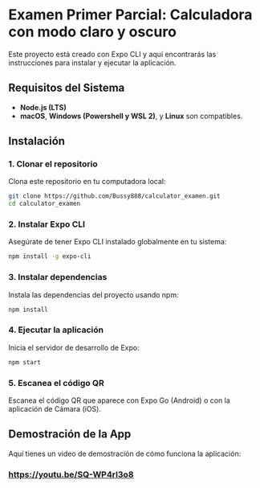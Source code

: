 # Examen Primer Parcial: Calculadora con modo claro y oscuro

Este proyecto está creado con Expo CLI y aquí encontrarás las instrucciones para instalar y ejecutar la aplicación.

## Requisitos del Sistema

- **Node.js (LTS)**
- **macOS**, **Windows (Powershell y WSL 2)**, y **Linux** son compatibles.

## Instalación

### 1. Clonar el repositorio

Clona este repositorio en tu computadora local:
```sh
git clone https://github.com/Bussy888/calculator_examen.git
cd calculator_examen
```

### 2. Instalar Expo CLI

Asegúrate de tener Expo CLI instalado globalmente en tu sistema:
```sh
npm install -g expo-cli
```

### 3. Instalar dependencias

Instala las dependencias del proyecto usando npm:
```sh
npm install
```

### 4. Ejecutar la aplicación

Inicia el servidor de desarrollo de Expo:
```sh
npm start
```
### 5. Escanea el código QR
Escanea el código QR que aparece con Expo Go (Android) o con la aplicación de Cámara (iOS).

## Demostración de la App
Aquí tienes un video de demostración de cómo funciona la aplicación:

### https://youtu.be/SQ-WP4rI3o8

